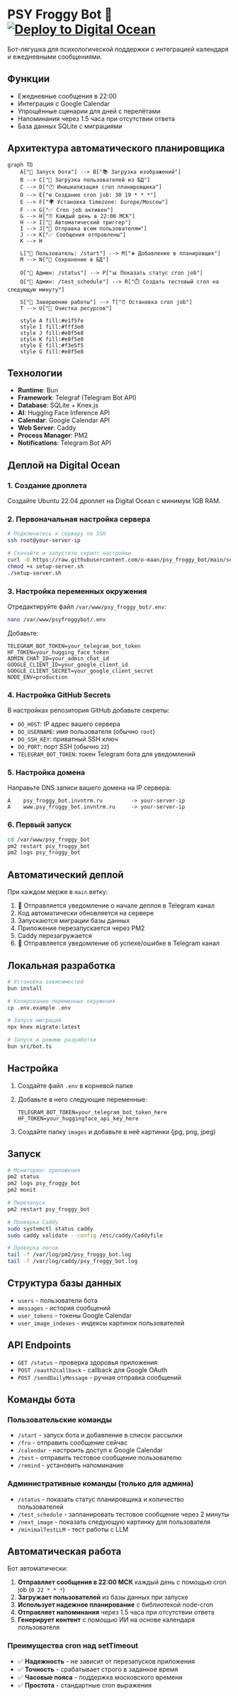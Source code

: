 # PSY Froggy Bot 🐸 [![Deploy to Digital Ocean](https://github.com/o-maan/psyfroggybot/actions/workflows/deploy.yml/badge.svg)](https://github.com/o-maan/psyfroggybot/actions/workflows/deploy.yml)

Бот-лягушка для психологической поддержки с интеграцией календаря и ежедневными сообщениями.

## Функции

- Ежедневные сообщения в 22:00
- Интеграция с Google Calendar
- Упрощённые сценарии для дней с перелётами
- Напоминания через 1.5 часа при отсутствии ответа
- База данных SQLite с миграциями

## Архитектура автоматического планировщика

```mermaid
graph TD
    A["🚀 Запуск бота"] --> B["📚 Загрузка изображений"]
    B --> C["👥 Загрузка пользователей из БД"]
    C --> D["🕐 Инициализация cron планировщика"]
    D --> E["⚙️ Создание cron job: 30 19 * * *"]
    E --> F["🌍 Установка timezone: Europe/Moscow"]
    F --> G["✅ Cron job активен"]
    G --> H["⏰ Каждый день в 22:00 МСК"]
    H --> I["🚀 Автоматический триггер"]
    I --> J["📨 Отправка всем пользователям"]
    J --> K["✅ Сообщения отправлены"]
    K --> H

    L["👤 Пользователь: /start"] --> M["➕ Добавление в планировщик"]
    M --> N["💾 Сохранение в БД"]

    O["🔧 Админ: /status"] --> P["📊 Показать статус cron job"]
    Q["🧪 Админ: /test_schedule"] --> R["⏱️ Создать тестовый cron на следующую минуту"]

    S["🛑 Завершение работы"] --> T["⏰ Остановка cron job"]
    T --> U["🧹 Очистка ресурсов"]

    style A fill:#e1f5fe
    style I fill:#fff3e0
    style J fill:#e8f5e8
    style K fill:#e8f5e8
    style E fill:#f3e5f5
    style G fill:#e8f5e8
```

## Технологии

- **Runtime**: Bun
- **Framework**: Telegraf (Telegram Bot API)
- **Database**: SQLite + Knex.js
- **AI**: Hugging Face Inference API
- **Calendar**: Google Calendar API
- **Web Server**: Caddy
- **Process Manager**: PM2
- **Notifications**: Telegram Bot API

## Деплой на Digital Ocean

### 1. Создание дроплета

Создайте Ubuntu 22.04 дроплет на Digital Ocean с минимум 1GB RAM.

### 2. Первоначальная настройка сервера

```bash
# Подключитесь к серверу по SSH
ssh root@your-server-ip

# Скачайте и запустите скрипт настройки
curl -O https://raw.githubusercontent.com/o-maan/psy_froggy_bot/main/setup-server.sh
chmod +x setup-server.sh
./setup-server.sh
```

### 3. Настройка переменных окружения

Отредактируйте файл `/var/www/psy_froggy_bot/.env`:

```bash
nano /var/www/psyfroggybot/.env
```

Добавьте:

```env
TELEGRAM_BOT_TOKEN=your_telegram_bot_token
HF_TOKEN=your_hugging_face_token
ADMIN_CHAT_ID=your_admin_chat_id
GOOGLE_CLIENT_ID=your_google_client_id
GOOGLE_CLIENT_SECRET=your_google_client_secret
NODE_ENV=production
```

### 4. Настройка GitHub Secrets

В настройках репозитория GitHub добавьте секреты:

- `DO_HOST`: IP адрес вашего сервера
- `DO_USERNAME`: имя пользователя (обычно `root`)
- `DO_SSH_KEY`: приватный SSH ключ
- `DO_PORT`: порт SSH (обычно `22`)
- `TELEGRAM_BOT_TOKEN`: токен Telegram бота для уведомлений

### 5. Настройка домена

Направьте DNS записи вашего домена на IP сервера:

```
A    psy_froggy_bot.invntrm.ru         -> your-server-ip
A    www.psy_froggy_bot.invntrm.ru     -> your-server-ip
```

### 6. Первый запуск

```bash
cd /var/www/psy_froggy_bot
pm2 restart psy_froggy_bot
pm2 logs psy_froggy_bot
```

## Автоматический деплой

При каждом мерже в `main` ветку:

1. 📲 Отправляется уведомление о начале деплоя в Telegram канал
2. Код автоматически обновляется на сервере
3. Запускаются миграции базы данных
4. Приложение перезапускается через PM2
5. Caddy перезагружается
6. 📲 Отправляется уведомление об успехе/ошибке в Telegram канал

## Локальная разработка

```bash
# Установка зависимостей
bun install

# Копирование переменных окружения
cp .env.example .env

# Запуск миграций
npx knex migrate:latest

# Запуск в режиме разработки
bun src/bot.ts
```

## Настройка

1. Создайте файл `.env` в корневой папке
2. Добавьте в него следующие переменные:

   ```env
   TELEGRAM_BOT_TOKEN=your_telegram_bot_token_here
   HF_TOKEN=your_huggingface_api_key_here
   ```

3. Создайте папку `images` и добавьте в неё картинки (jpg, png, jpeg)

## Запуск

```bash
# Мониторинг приложения
pm2 status
pm2 logs psy_froggy_bot
pm2 monit

# Перезапуск
pm2 restart psy_froggy_bot

# Проверка Caddy
sudo systemctl status caddy
sudo caddy validate --config /etc/caddy/Caddyfile

# Проверка логов
tail -f /var/log/pm2/psy_froggy_bot.log
tail -f /var/log/caddy/psy_froggy_bot.log
```

## Структура базы данных

- `users` - пользователи бота
- `messages` - история сообщений
- `user_tokens` - токены Google Calendar
- `user_image_indexes` - индексы картинок пользователей

## API Endpoints

- `GET /status` - проверка здоровья приложения
- `POST /oauth2callback` - callback для Google OAuth
- `POST /sendDailyMessage` - ручная отправка сообщений

## Команды бота

### Пользовательские команды

- `/start` - запуск бота и добавление в список рассылки
- `/fro` - отправить сообщение сейчас
- `/calendar` - настроить доступ к Google Calendar
- `/test` - отправить тестовое сообщение пользователю
- `/remind` - установить напоминание

### Административные команды (только для админа)

- `/status` - показать статус планировщика и количество пользователей
- `/test_schedule` - запланировать тестовое сообщение через 2 минуты
- `/next_image` - показать следующую картинку для пользователя
- `/minimalTestLLM` - тест работы с LLM

## Автоматическая работа

Бот автоматически:

1. **Отправляет сообщения в 22:00 МСК** каждый день с помощью cron job (`0 22 * * *`)
2. **Загружает пользователей** из базы данных при запуске
3. **Использует надежное планирование** с библиотекой node-cron
4. **Отправляет напоминания** через 1.5 часа при отсутствии ответа
5. **Генерирует контент** с помощью ИИ на основе календаря пользователя

### Преимущества cron над setTimeout

- ✅ **Надежность** - не зависит от перезапусков приложения
- ✅ **Точность** - срабатывает строго в заданное время
- ✅ **Часовые пояса** - поддержка московского времени
- ✅ **Простота** - стандартные cron выражения
